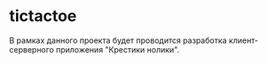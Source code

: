 # tictactoe
В рамках данного проекта будет проводится разработка клиент-серверного приложения "Крестики нолики".
